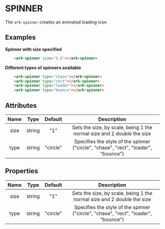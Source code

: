 SPINNER
=======

The ``ark-spinner`` creates an animated loading icon

Examples
--------

**Spinner with size specified**

```html
    <ark-spinner size="1.5"></ark-spinner>
```

**Different types of spinners available**

```html
    <ark-spinner type="chase"></ark-spinner>
    <ark-spinner type="rect"></ark-spinner>
    <ark-spinner type="loader"></ark-spinner>
    <ark-spinner type="bounce"></ark-spinner>
```



Attributes
----------

| Name  |  Type  | Default  |                                    Description                                     |
| :---: | :----: | :------: | :--------------------------------------------------------------------------------: |
| size  | string |   "1"    |       Sets the size, by scale, being 1 the normal size and 2 double the size       |
| type  | string | "circle" | Specifies the style of the spinner ("circle", "chase", "rect", "loader", "bounce") |


Properties
----------

| Name  |  Type  | Default  |                                    Description                                     |
| :---: | :----: | :------: | :--------------------------------------------------------------------------------: |
| size  | string |   "1"    |       Sets the size, by scale, being 1 the normal size and 2 double the size       |
| type  | string | "circle" | Specifies the style of the spinner ("circle", "chase", "rect", "loader", "bounce") |
